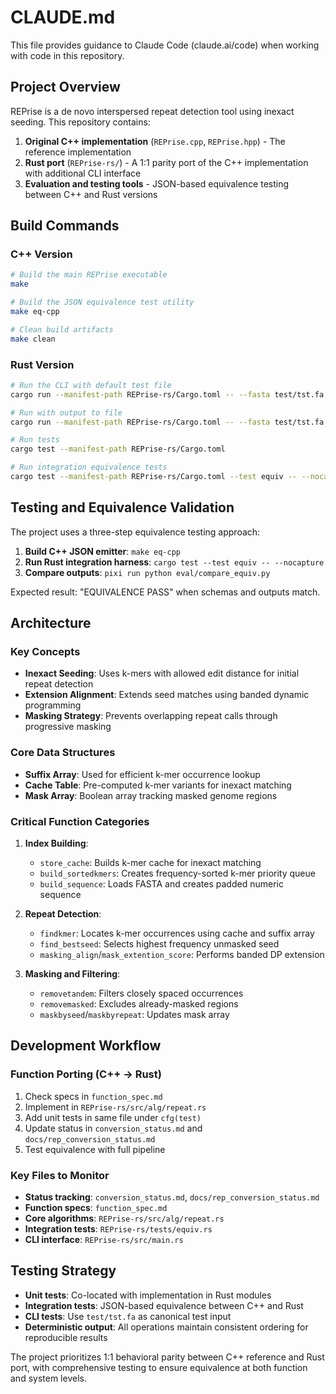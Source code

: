 # CLAUDE.md

This file provides guidance to Claude Code (claude.ai/code) when working with code in this repository.

## Project Overview

REPrise is a de novo interspersed repeat detection tool using inexact seeding. This repository contains:

1. **Original C++ implementation** (`REPrise.cpp`, `REPrise.hpp`) - The reference implementation
2. **Rust port** (`REPrise-rs/`) - A 1:1 parity port of the C++ implementation with additional CLI interface
3. **Evaluation and testing tools** - JSON-based equivalence testing between C++ and Rust versions

## Build Commands

### C++ Version
```bash
# Build the main REPrise executable
make

# Build the JSON equivalence test utility  
make eq-cpp

# Clean build artifacts
make clean
```

### Rust Version
```bash
# Run the CLI with default test file
cargo run --manifest-path REPrise-rs/Cargo.toml -- --fasta test/tst.fa

# Run with output to file
cargo run --manifest-path REPrise-rs/Cargo.toml -- --fasta test/tst.fa --out results.tsv

# Run tests
cargo test --manifest-path REPrise-rs/Cargo.toml

# Run integration equivalence tests
cargo test --manifest-path REPrise-rs/Cargo.toml --test equiv -- --nocapture
```

## Testing and Equivalence Validation

The project uses a three-step equivalence testing approach:

1. **Build C++ JSON emitter**: `make eq-cpp`
2. **Run Rust integration harness**: `cargo test --test equiv -- --nocapture`  
3. **Compare outputs**: `pixi run python eval/compare_equiv.py`

Expected result: "EQUIVALENCE PASS" when schemas and outputs match.

## Architecture

### Key Concepts
- **Inexact Seeding**: Uses k-mers with allowed edit distance for initial repeat detection
- **Extension Alignment**: Extends seed matches using banded dynamic programming
- **Masking Strategy**: Prevents overlapping repeat calls through progressive masking

### Core Data Structures
- **Suffix Array**: Used for efficient k-mer occurrence lookup
- **Cache Table**: Pre-computed k-mer variants for inexact matching
- **Mask Array**: Boolean array tracking masked genome regions

### Critical Function Categories

1. **Index Building**:
   - `store_cache`: Builds k-mer cache for inexact matching
   - `build_sortedkmers`: Creates frequency-sorted k-mer priority queue
   - `build_sequence`: Loads FASTA and creates padded numeric sequence

2. **Repeat Detection**:
   - `findkmer`: Locates k-mer occurrences using cache and suffix array
   - `find_bestseed`: Selects highest frequency unmasked seed
   - `masking_align`/`mask_extention_score`: Performs banded DP extension

3. **Masking and Filtering**:
   - `removetandem`: Filters closely spaced occurrences
   - `removemasked`: Excludes already-masked regions
   - `maskbyseed`/`maskbyrepeat`: Updates mask array

## Development Workflow

### Function Porting (C++ → Rust)
1. Check specs in `function_spec.md`
2. Implement in `REPrise-rs/src/alg/repeat.rs`
3. Add unit tests in same file under `cfg(test)`
4. Update status in `conversion_status.md` and `docs/rep_conversion_status.md`
5. Test equivalence with full pipeline

### Key Files to Monitor
- **Status tracking**: `conversion_status.md`, `docs/rep_conversion_status.md`
- **Function specs**: `function_spec.md`
- **Core algorithms**: `REPrise-rs/src/alg/repeat.rs`
- **Integration tests**: `REPrise-rs/tests/equiv.rs`
- **CLI interface**: `REPrise-rs/src/main.rs`

## Testing Strategy

- **Unit tests**: Co-located with implementation in Rust modules
- **Integration tests**: JSON-based equivalence between C++ and Rust
- **CLI tests**: Use `test/tst.fa` as canonical test input
- **Deterministic output**: All operations maintain consistent ordering for reproducible results

The project prioritizes 1:1 behavioral parity between C++ reference and Rust port, with comprehensive testing to ensure equivalence at both function and system levels.